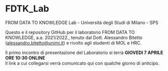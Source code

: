 # FDTK_Lab
FROM DATA TO KNOWLEDGE Lab - Università degli Studi di Milano - SPS

Questo e il repository GitHub per il laboratorio FROM DATA TO KNOWLEDGE, a.a. 2021/2022., tenuto dal Dott. Alessandro Bitetto (alessandro.bitetto@unimi.it) e rivolto agli studenti di MOL e HRC.

Il primo incontro di presentazione del Laboratorio si terrà **GIOVEDI 7 APRILE ORE 10:30 ONLINE**
<br>Il link a cui collegarsi verrà comunicato qui con qualche giorno di anticipo.
